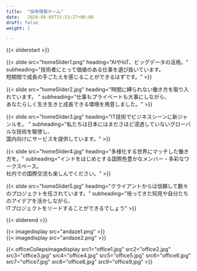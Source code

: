 ```yaml
---
title:  "採用情報ホーム"
date:   2020-08-05T15:53:27+06:00
draft: false
weight: 1

---
```

{{< sliderstart >}}

{{< slide src="homeSlider1.png" heading="AIやIoT、ビッグデータの活用。" subheading="技術者にとって価値のある仕事を選び抜いています。  
短期間で成長の手ごたえを感じることができるはずです。" >}}

{{< slide src="homeSlider2.jpg" heading="時間に縛られない働き方を取り入れています。 " subheading="仕事もプライベートも大事にしながら、  
あなたらしく生き生きと成長できる環境を用意しました。" >}}

{{< slide src="homeSlider3.jpg" heading="IT技術でビジネスシーンに新ジャンルを。 " subheading="私たちは日本にはまださほど浸透していないグローバルな技術を駆使し、  
国内向けにサービスを提供しています。" >}}

{{< slide src="homeSlider4.jpg" heading="多様化する世界にマッチした働き方を。" subheading="インドをはじめとする国際色豊かなメンバー・多彩なワークスペース。  
社内での国際交流も楽しんでください。" >}}

{{< slide src="homeSlider5.jpg" heading="クライアントからは信頼して数々のプロジェクトを任されています。" subheading="培ってきた知見や自分たちのアイデアを活かしながら、  
ITプロジェクトをリードすることができるでしょう" >}}

{{< sliderend >}}

<section class="image-section">
    <div class="container">
        <div class="andaze-img-con">
            <div class="img-left">
                {{< imagedisplay  src="andaze1.png"  >}}
            </div>
            <div class="img-right">
                {{< imagedisplay  src="andaze2.png"  >}}
            </div>
        </div>
    </div>
</section>

{{< officeCollepsimagedisplay src1="office1.jpg" src2="office2.jpg" src3="office3.jpg" src4="office4.jpg" src5="office5.jpg" src6="office6.jpg" src7="office7.jpg" src8="office8.jpg" src9="office9.jpg"  >}}
